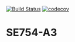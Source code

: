 [![Build Status](https://travis-ci.com/Ravid12/SE754-A3.svg?branch=master)](https://travis-ci.com/Ravid12/SE754-A3) [![codecov](https://codecov.io/gh/Ravid12/SE754-A3/branch/master/graph/badge.svg)](https://codecov.io/gh/Ravid12/SE754-A3)


# SE754-A3
